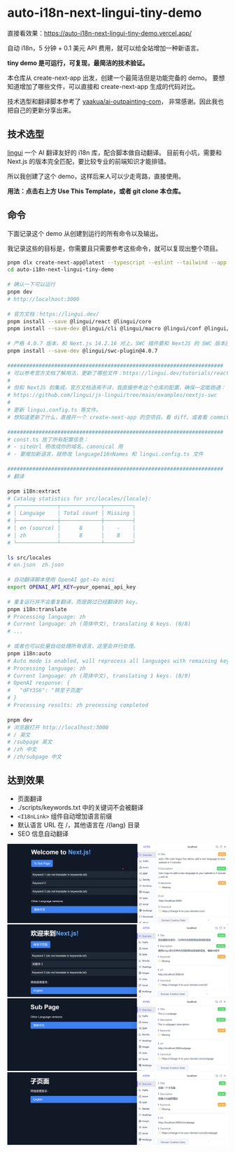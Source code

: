 # auto-i18n-next-lingui-tiny-demo

直接看效果：https://auto-i18n-next-lingui-tiny-demo.vercel.app/

自动 i18n，5 分钟 + 0.1 美元 API 费用，就可以给全站增加一种新语言。

**tiny demo 是可运行，可复现，最简洁的技术验证。**

本仓库从 create-next-app 出发，创建一个最简洁但是功能完备的 demo。
要想知道增加了哪些文件，可以直接和 create-next-app 生成的代码对比。

技术选型和翻译脚本参考了 [yaakua/ai-outpainting-com](https://github.com/yaakua/ai-outpainting-com)，
非常感谢。因此我也把自己的更新分享出来。

## 技术选型

[lingui](https://lingui.dev/) 一个 AI 翻译友好的 i18n 库，配合脚本做自动翻译。
目前有小坑，需要和 Next.js 的版本完全匹配，要比较专业的前端知识才能排错。

所以我创建了这个 demo，这样后来人可以少走弯路，直接使用。

**用法：点击右上方 Use This Template，或者 git clone 本仓库。**

## 命令

下面记录这个 demo 从创建到运行的所有命令以及输出。

我记录这些的目标是，你需要且只需要参考这些命令，就可以复现出整个项目。

```bash
pnpm dlx create-next-app@latest --typescript --eslint --tailwind --app --src-dir --import-alias @/* auto-i18n-next-lingui-tiny-demo
cd auto-i18n-next-lingui-tiny-demo

# 确认一下可以运行
pnpm dev
# http://localhost:3000

# 官方文档：https://lingui.dev/
pnpm install --save @lingui/react @lingui/core
pnpm install --save-dev @lingui/cli @lingui/macro @lingui/conf @lingui/loader @lingui/format-json openai ts-node

# 严格 4.0.7 版本，和 Next.js 14.2.16 对上。SWC 插件要和 NextJS 的 SWC 版本匹配。
pnpm install --save-dev @lingui/swc-plugin@4.0.7

#####################################################################
# 可以参考官方文档了解用法，更新了哪些文件：https://lingui.dev/tutorials/react
#
# 但和 NextJS 的集成，官方文档语焉不详，我直接参考这个仓库的配置，确保一定能跑通：
# https://github.com/lingui/js-lingui/tree/main/examples/nextjs-swc
#
# 更新 lingui.config.ts 等文件。
# 想知道更新了什么，直接开一个 create-next-app 的空项目，看 diff。或者看 commit 记录。

#####################################################################
# const.ts 放了所有配置信息：
# - siteUrl 修改成你的域名，canonical 用
# - 要增加新语言，就修改 languageI18nNames 和 lingui.config.ts 文件

#####################################################################
# 翻译

pnpm i18n:extract
# Catalog statistics for src/locales/{locale}: 
# ┌─────────────┬─────────────┬─────────┐
# │ Language    │ Total count │ Missing │
# ├─────────────┼─────────────┼─────────┤
# │ en (source) │      8      │    -    │
# │ zh          │      8      │    8    │
# └─────────────┴─────────────┴─────────┘

ls src/locales
# en.json  zh.json

# 自动翻译脚本使用 OpenAI gpt-4o mini
export OPENAI_API_KEY=your_openai_api_key

# 重复运行并不会重复翻译，而是跳过已经翻译的 key。
pnpm i18n:translate
# Processing language: zh
# Current language: zh (简体中文), translating 8 keys. (0/8)
# ...

# 或者也可以批量自动处理所有语言，这里会并行处理。
pnpm i18n:auto
# Auto mode is enabled, will reprocess all languages with remaining keys
# Processing language: zh
# Current language: zh (简体中文), translating 1 keys. (8/9)
# OpenAI response: {
#   "dFY3S6": "转至子页面"
# }
# Processing results: zh processing completed

pnpm dev
# 浏览器打开 http://localhost:3000
# / 英文
# /subpage 英文
# /zh 中文
# /zh/subpage 中文
```

## 达到效果

- 页面翻译
- ./scripts/keywords.txt 中的关键词不会被翻译
- `<I18nLink>` 组件自动增加语言前缀
- 默认语言 URL 在 /，其他语言在 /{lang} 目录
- SEO 信息自动翻译

![1](./docs/image/1.png)
![2](./docs/image/2.png)
![3](./docs/image/3.png)
![4](./docs/image/4.png)
